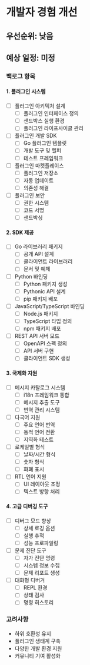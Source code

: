# 개발자 경험 개선

## 우선순위: 낮음
## 예상 일정: 미정

### 백로그 항목

#### 1. 플러그인 시스템
- [ ] 플러그인 아키텍처 설계
  - [ ] 플러그인 인터페이스 정의
  - [ ] 샌드박스 실행 환경
  - [ ] 플러그인 라이프사이클 관리
- [ ] 플러그인 개발 SDK
  - [ ] Go 플러그인 템플릿
  - [ ] 개발 도구 및 헬퍼
  - [ ] 테스트 프레임워크
- [ ] 플러그인 마켓플레이스
  - [ ] 플러그인 저장소
  - [ ] 자동 업데이트
  - [ ] 의존성 해결
- [ ] 플러그인 보안
  - [ ] 권한 시스템
  - [ ] 코드 서명
  - [ ] 샌드박싱

#### 2. SDK 제공
- [ ] Go 라이브러리 패키지
  - [ ] 공개 API 설계
  - [ ] 클라이언트 라이브러리
  - [ ] 문서 및 예제
- [ ] Python 바인딩
  - [ ] Python 패키지 생성
  - [ ] Pythonic API 설계
  - [ ] pip 패키지 배포
- [ ] JavaScript/TypeScript 바인딩
  - [ ] Node.js 패키지
  - [ ] TypeScript 타입 정의
  - [ ] npm 패키지 배포
- [ ] REST API 서버 모드
  - [ ] OpenAPI 스펙 정의
  - [ ] API 서버 구현
  - [ ] 클라이언트 SDK 생성

#### 3. 국제화 지원
- [ ] 메시지 카탈로그 시스템
  - [ ] i18n 프레임워크 통합
  - [ ] 메시지 추출 도구
  - [ ] 번역 관리 시스템
- [ ] 다국어 지원
  - [ ] 주요 언어 번역
  - [ ] 동적 언어 전환
  - [ ] 지역화 테스트
- [ ] 로케일별 형식
  - [ ] 날짜/시간 형식
  - [ ] 숫자 형식
  - [ ] 화폐 표시
- [ ] RTL 언어 지원
  - [ ] UI 레이아웃 조정
  - [ ] 텍스트 방향 처리

#### 4. 고급 디버깅 도구
- [ ] 디버그 모드 향상
  - [ ] 상세 로깅 옵션
  - [ ] 실행 추적
  - [ ] 성능 프로파일링
- [ ] 문제 진단 도구
  - [ ] 자가 진단 명령
  - [ ] 시스템 정보 수집
  - [ ] 문제 리포트 생성
- [ ] 대화형 디버거
  - [ ] REPL 환경
  - [ ] 상태 검사
  - [ ] 명령 히스토리

### 고려사항
- 하위 호환성 유지
- 플러그인 생태계 구축
- 다양한 개발 환경 지원
- 커뮤니티 기여 활성화